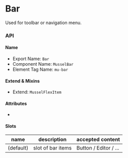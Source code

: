 # Bar
Used for toolbar or navigation menu.




### API

#### Name

* Export Name:  `Bar`
* Component Name:  `MusselBar`
* Element Tag Name:  `mu-bar`



#### Extend & Mixins

* Extend: `MusselFlexItem`



#### Attributes

-


#### Slots

| name      | description       | accepted content      |
| --------- | ----------------- | --------------------- |
| (default) | slot of bar items | Button / Editor / ... |


